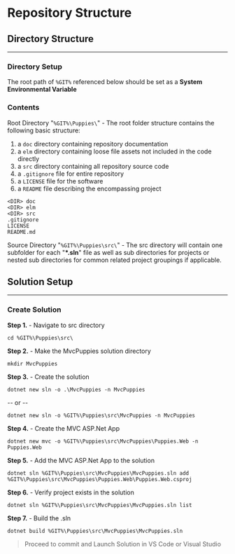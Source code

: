 # Repository Structure

## Directory Structure
---

### Directory Setup

The root path of `%GIT%` referenced below should be set as a **System Environmental Variable**

### Contents

Root Directory "`%GIT%\Puppies\`" - The root folder structure contains the following basic structure:

1. a `doc` directory containing repository documentation
1. a `elm` directory containing loose file assets not included in the code directly
1. a `src` directory containing all repository source code
1. a `.gitignore` file for entire repository
1. a `LICENSE` file for the software
1. a `README` file describing the encompassing project

```shell
<DIR> doc
<DIR> elm
<DIR> src
.gitignore
LICENSE
README.md
```

Source Directory "`%GIT%\Puppies\src\`" - The src directory will contain one subfolder for each "__*.sln__" file as well as sub directories for projects or nested sub directories for common related project groupings if applicable.

## Solution Setup
---

### Create Solution

**Step 1.** - Navigate to src directory
```shell
cd %GIT%\Puppies\src\
```

**Step 2.** - Make the MvcPuppies solution directory
```shell
mkdir MvcPuppies
```

**Step 3.** - Create the solution

```shell
dotnet new sln -o .\MvcPuppies -n MvcPuppies
```

-- or --

```shell
dotnet new sln -o %GIT%\Puppies\src\MvcPuppies -n MvcPuppies
```

**Step 4.** - Create the MVC ASP.Net App

```shell
dotnet new mvc -o %GIT%\Puppies\src\MvcPuppies\Puppies.Web -n Puppies.Web
```

**Step 5.** - Add the MVC ASP.Net App to the solution

```shell
dotnet sln %GIT%\Puppies\src\MvcPuppies\MvcPuppies.sln add  %GIT%\Puppies\src\MvcPuppies\Puppies.Web\Puppies.Web.csproj
```

**Step 6.** - Verify project exists in the solution

```shell
dotnet sln %GIT%\Puppies\src\MvcPuppies\MvcPuppies.sln list
```


**Step 7.** - Build the .sln

```shell
dotnet build %GIT%\Puppies\src\MvcPuppies\MvcPuppies.sln
```

> Proceed to commit and Launch Solution in VS Code or Visual Studio